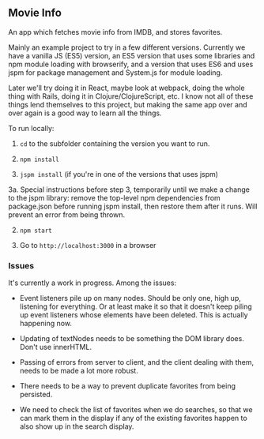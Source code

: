 ## Movie Info

An app which fetches movie info from IMDB, and stores favorites.

Mainly an example project to try in a few different versions. Currently we have a vanilla JS (ES5) version, an ES5 version that uses some libraries and npm module loading with browserify, and a version that uses ES6 and uses jspm for package management and System.js for module loading.

Later we'll try doing it in React, maybe look at webpack, doing the whole thing with Rails, doing it in Clojure/ClojureScript, etc. I know not all of these things lend themselves to this project, but making the same app over and over again is a good way to learn all the things.

To run locally:

1. `cd` to the subfolder containing the version you want to run.

2. `npm install`

3. `jspm install` (if you're in one of the versions that uses jspm)

3a. Special instructions before step 3, temporarily until we make a change to the jspm library: remove the top-level npm dependencies from package.json before running jspm install, then restore them after it runs. Will prevent an error from being thrown.

2. `npm start`

3. Go to `http://localhost:3000` in a browser

### Issues ###

It's currently a work in progress. Among the issues:


- Event listeners pile up on many nodes. Should be only one, high up, listening for everything. Or at least make it so that it doesn't keep piling up event listeners whose elements have been deleted. This is actually happening now.

- Updating of textNodes needs to be something the DOM library does. Don't use innerHTML.

- Passing of errors from server to client, and the client dealing with them, needs to be made a lot more robust.

- There needs to be a way to prevent duplicate favorites from being persisted.

- We need to check the list of favorites when we do searches, so that we can mark them in the display if any of the existing favorites happen to also show up in the search display.
